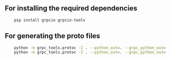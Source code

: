 ## For installing the required dependencies
```bash
    pip install grpcio grpcio-tools
```
## For generating the proto files
```bash
    python -m grpc_tools.protoc -I . --python_out=. --grpc_python_out=. mapper.proto
    python -m grpc_tools.protoc -I . --python_out=. --grpc_python_out=. reducer.proto
```
